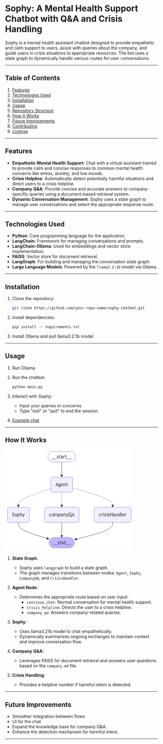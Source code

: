 # Sophy: A Mental Health Support Chatbot with Q&A and Crisis Handling

Sophy is a mental health assistant chatbot designed to provide empathetic and calm support to users, assist with queries about the company, and guide users in crisis situations to appropriate resources. The bot uses a state graph to dynamically handle various routes for user conversations.

---

## Table of Contents

1. [Features](#features)
2. [Technologies Used](#technologies-used)
3. [Installation](#installation)
4. [Usage](#usage)
5. [Repository Structure](#repository-structure)
6. [How It Works](#how-it-works)
7. [Future Improvements](#future-improvements)
8. [Contributing](#contributing)
9. [License](#license)

---

## Features

- **Empathetic Mental Health Support**: Chat with a virtual assistant trained to provide calm and concise responses to common mental health concerns like stress, anxiety, and low moods.
- **Crisis Helpline**: Automatically detect potentially harmful situations and direct users to a crisis helpline.
- **Company Q&A**: Provide concise and accurate answers to company-specific queries using a document-based retrieval system.
- **Dynamic Conversation Management**: Sophy uses a state graph to manage user conversations and select the appropriate response route.

---

## Technologies Used

- **Python**: Core programming language for the application.
- **LangChain**: Framework for managing conversations and prompts.
- **LangChain-Ollama**: Used for embeddings and vector store implementation.
- **FAISS**: Vector store for document retrieval.
- **LangGraph**: For building and managing the conversation state graph.
- **Large Language Models**: Powered by the `llama3.2:1b` model via Ollama.

---

## Installation

1. Clone the repository:
   ```bash
   git clone https://github.com/your-repo-name/sophy-chatbot.git
   ```

2. Install dependencies:
   ```bash
   pip install -r requirements.txt
   ```

3. Install Ollama and pull llama3.2:1b model

---

## Usage

1. Run Ollama

2. Run the chatbot:
   ```bash
   python main.py
   ```

3. Interact with Sophy:
   - Input your queries or concerns.
   - Type "exit" or "quit" to end the session.

4. [Example chat](./example_chat.txt)

---

## How It Works

![Langgraph Flow](./sophy_state_graph.png)

1. **State Graph**:
   - Sophy uses `langgraph` to build a state graph.
   - The graph manages transitions between nodes: `Agent`, `Sophy`, `CompanyQA`, and `CrisisHandler`.

2. **Agent Node**:
   - Determines the appropriate route based on user input:
     - `continue_chat`: Normal conversation for mental health support.
     - `crisis_helpline`: Directs the user to a crisis helpline.
     - `company_qa`: Answers company-related queries.

3. **Sophy**:
   - Uses llama3.21b model to chat empathetically.
   - Dynamically summarizes ongoing exchanges to maintain context and improve conversation flow.

4. **Company Q&A**:
   - Leverages FAISS for document retrieval and answers user questions based on the `company.md` file.

5. **Crisis Handling**:
   - Provides a helpline number if harmful intent is detected.

---

## Future Improvements

- Smoother integration between flows
- UI for the chat
- Expand the knowledge base for company Q&A.
- Enhance the detection mechanism for harmful intent.

---